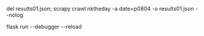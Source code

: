 del results01.json; scrapy crawl nktheday -a date=p0804 -o results01.json --nolog

flask run --debugger --reload
